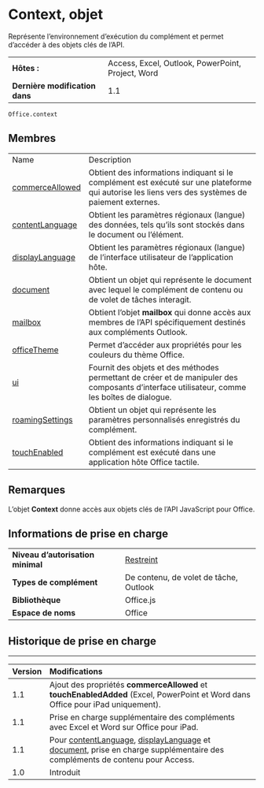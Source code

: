 
# <a name="context-object"></a>Context, objet
Représente l’environnement d’exécution du complément et permet d’accéder à des objets clés de l’API.

|||
|:-----|:-----|
|**Hôtes :**|Access, Excel, Outlook, PowerPoint, Project, Word|
|**Dernière modification dans**|1.1|

```
Office.context
```


## <a name="members"></a>Membres

|||
|:-----|:-----|
|Name|Description|
|[commerceAllowed](../../reference/shared/office.context.commerceallowed.md)|Obtient des informations indiquant si le complément est exécuté sur une plateforme qui autorise les liens vers des systèmes de paiement externes.|
|[contentLanguage](../../reference/shared/office.context.contentlanguage.md)|Obtient les paramètres régionaux (langue) des données, tels qu’ils sont stockés dans le document ou l’élément.|
|[displayLanguage](../../reference/shared/office.context.displaylanguage.md)|Obtient les paramètres régionaux (langue) de l’interface utilisateur de l’application hôte.|
|[document](../../reference/shared/office.context.document.md)|Obtient un objet qui représente le document avec lequel le complément de contenu ou de volet de tâches interagit.|
|[mailbox](../../reference/shared/office.context.mailbox.md)|Obtient l’objet **mailbox** qui donne accès aux membres de l’API spécifiquement destinés aux compléments Outlook.|
|[officeTheme](../../reference/shared/office.context.officetheme.md)|Permet d’accéder aux propriétés pour les couleurs du thème Office.|
|[ui](../../reference/shared/officeui)|Fournit des objets et des méthodes permettant de créer et de manipuler des composants d’interface utilisateur, comme les boîtes de dialogue.|
|[roamingSettings](../../reference/shared/office.context.roamingsettings.md)|Obtient un objet qui représente les paramètres personnalisés enregistrés du complément.|
|[touchEnabled](../../reference/shared/office.context.touchenabled.md)|Obtient des informations indiquant si le complément est exécuté dans une application hôte Office tactile.|

## <a name="remarks"></a>Remarques

L’objet **Context** donne accès aux objets clés de l’API JavaScript pour Office.


## <a name="support-details"></a>Informations de prise en charge



|||
|:-----|:-----|
|**Niveau d’autorisation minimal**|[Restreint](../../docs/develop/requesting-permissions-for-api-use-in-content-and-task-pane-add-ins.md)|
|**Types de complément**|De contenu, de volet de tâche, Outlook|
|**Bibliothèque**|Office.js|
|**Espace de noms**|Office|

## <a name="support-history"></a>Historique de prise en charge



****


|**Version**|**Modifications**|
|:-----|:-----|
|1.1|Ajout des propriétés **commerceAllowed** et **touchEnabledAdded** (Excel, PowerPoint et Word dans Office pour iPad uniquement).|
|1.1|Prise en charge supplémentaire des compléments avec Excel et Word sur Office pour iPad.|
|1.1|Pour [contentLanguage](../../reference/shared/office.context.contentlanguage.md), [displayLanguage](../../reference/shared/office.context.displaylanguage.md) et [document](../../reference/shared/office.context.document.md), prise en charge supplémentaire des compléments de contenu pour Access.|
|1.0|Introduit|
